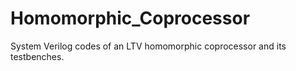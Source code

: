 # Homomorphic_Coprocessor
System Verilog codes of an LTV homomorphic coprocessor and its testbenches.
